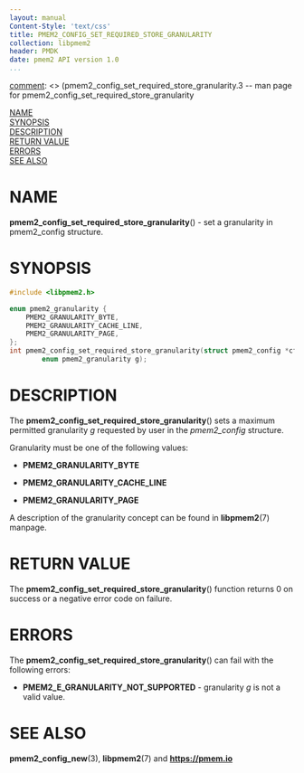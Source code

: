 ```yaml
---
layout: manual
Content-Style: 'text/css'
title: PMEM2_CONFIG_SET_REQUIRED_STORE_GRANULARITY
collection: libpmem2
header: PMDK
date: pmem2 API version 1.0
...
```


[comment]: <> (SPDX-License-Identifier: BSD-3-Clause)
[comment]: <> (Copyright 2020, Intel Corporation)

[comment]: <> (pmem2_config_set_required_store_granularity.3 -- man page for pmem2_config_set_required_store_granularity

[NAME](#name)<br />
[SYNOPSIS](#synopsis)<br />
[DESCRIPTION](#description)<br />
[RETURN VALUE](#return-value)<br />
[ERRORS](#errors)<br />
[SEE ALSO](#see-also)<br />

# NAME #

**pmem2_config_set_required_store_granularity**() - set a granularity
in pmem2_config structure.

# SYNOPSIS #

```c
#include <libpmem2.h>

enum pmem2_granularity {
	PMEM2_GRANULARITY_BYTE,
	PMEM2_GRANULARITY_CACHE_LINE,
	PMEM2_GRANULARITY_PAGE,
};
int pmem2_config_set_required_store_granularity(struct pmem2_config *cfg,
		enum pmem2_granularity g);
```

# DESCRIPTION #

The **pmem2_config_set_required_store_granularity**() sets a maximum permitted
granularity *g* requested by user in the *pmem2_config* structure.

Granularity must be one of the following values:

 * **PMEM2_GRANULARITY_BYTE**

 * **PMEM2_GRANULARITY_CACHE_LINE**

 * **PMEM2_GRANULARITY_PAGE**

A description of the granularity concept can be found in **libpmem2**(7) manpage.

# RETURN VALUE #

The **pmem2_config_set_required_store_granularity**() function returns 0 on success
or a negative error code on failure.

# ERRORS #

The **pmem2_config_set_required_store_granularity**() can fail
with the following errors:

 * **PMEM2_E_GRANULARITY_NOT_SUPPORTED** - granularity *g* is not a valid value.

# SEE ALSO #
**pmem2_config_new**(3), **libpmem2**(7)
and **<https://pmem.io>**
